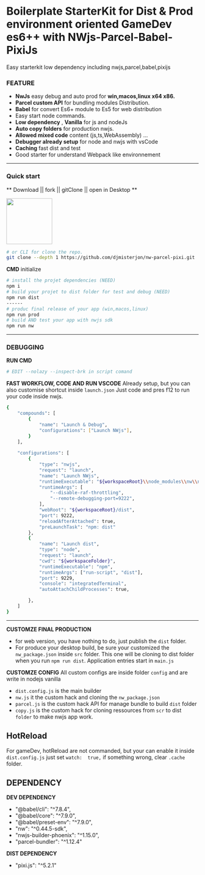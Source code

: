 # Boilerplate StarterKit for Dist & Prod environment oriented GameDev es6++ with NWjs-Parcel-Babel-PixiJs

Easy starterkit low dependency including nwjs,parcel,babel,pixijs

### FEATURE
- **NwJs** easy debug and auto prod for **win,macos,linux x64 x86.**
- **Parcel custom API** for bundling modules Distribution.
- **Babel** for convert Es6+ module to Es5 for web distribution
- Easy start node commands.
- **Low dependency** , **Vanilla** for js and nodeJs
-  **Auto copy folders** for production nwjs.
- **Allowed mixed code** content (js,ts,WebAssembly) ...
- **Debugger already setup** for node and nwjs with vsCode
- **Caching**  fast dist and test
- Good starter for understand Webpack like environnement
___

### Quick start
** Download || fork || gitClone || open in Desktop **

<img src="https://images2.imgbox.com/38/5f/NjtVaOBI_o.png" width="120" />

```bash
# or CLI for clone the repo.
git clone --depth 1 https://github.com/djmisterjon/nw-parcel-pixi.git
```


**CMD** initialize
```bash
# install the projet dependencies (NEED)
npm i
# build your projet to dist folder for test and debug (NEED)
npm run dist
------
# produc final release of your app (win,macos,linux)
npm run prod
# build AND test your app with nwjs sdk
npm run nw
```
___
### DEBUGGING
**RUN CMD**
```bash
# EDIT --nolazy --inspect-brk in script comand
```

**FAST WORKFLOW, CODE AND RUN VSCODE**
Already setup, but you can also customise shortcut inside `launch.json`
Just code and pres f12 to run your code inside nwjs.
```bash
{
    "compounds": [
        {
            "name": "Launch & Debug",
            "configurations": ["Launch NWjs"],
        }
    ],
    
    "configurations": [
        {
            "type": "nwjs",
            "request": "launch",
            "name": "Launch NWjs",
            "runtimeExecutable": "${workspaceRoot}\\node_modules\\nw\\nwjs\\nw.exe",
            "runtimeArgs": [
                "--disable-raf-throttling",
                "--remote-debugging-port=9222",
            ],
            "webRoot": "${workspaceRoot}/dist",
            "port": 9222,
            "reloadAfterAttached": true,
            "preLaunchTask": "npm: dist"
        },
        {
            "name": "Launch dist",
            "type": "node",
            "request": "launch",
            "cwd": "${workspaceFolder}",
            "runtimeExecutable": "npm",
            "runtimeArgs": ["run-script", "dist"],
            "port": 9229,
            "console": "integratedTerminal",
            "autoAttachChildProcesses": true,

        },
    ]
}
```

___

**CUSTOMZE FINAL PRODUCTION**
- for web version, you have nothing to do, just publish the `dist` folder.
- For produce your desktop build, be sure your customized the `nw_package.json` inside `src` folder.
This one will be cloning to dist folder when you run `npm run dist`.
Application entries start in `main.js`

**CUSTOMZE CONFIG**
All custom configs are inside folder `config` and are write in nodejs vanilla
- `dist.config.js` is the main builder
- `nw.js` it the custom hack and cloning the `nw_package.json` 
- `parcel.js` is the custom hack API for manage bundle to build `dist` folder
- `copy.js` is the custom hack for cloning ressources from `scr` to dist `folder` to make nwjs app work.

## HotReload

For gameDev, hotReload are not commanded, but your can enable it inside
`dist.config.js` just set `watch:  true,`
if something wrong, clear `.cache` folder.

## DEPENDENCY
**DEV DEPENDENCY**
 - "@babel/cli": "^7.8.4",
 - "@babel/core": "^7.9.0",
 - "@babel/preset-env": "^7.9.0",
 - "nw": "^0.44.5-sdk",
 - "nwjs-builder-phoenix": "^1.15.0",
 - "parcel-bundler": "^1.12.4"
 
**DIST DEPENDENCY**
 - "pixi.js": "^5.2.1"
